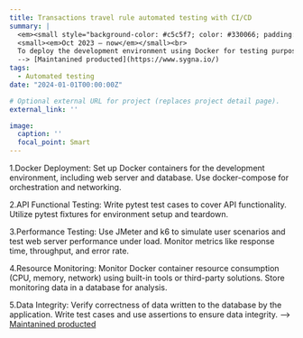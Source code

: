 ```yaml
---
title: Transactions travel rule automated testing with CI/CD
summary: |
  <em><small style="background-color: #c5c5f7; color: #330066; padding: 5px;">python/pytest/docker/git/AWS lambda/AWS dynmodb/cloudflare</small></em><br>
  <small><em>Oct 2023 – now</em></small><br>
  To deploy the development environment using Docker for testing purposes and complete the end-to-end (E2E) automated testing process with pytest, including API functional testing, as well as performance testing of the web server using JMeter and k6.<br>
  --> [Maintanined producted](https://www.sygna.io/)
tags:
  - Automated testing
date: "2024-01-01T00:00:00Z"

# Optional external URL for project (replaces project detail page).
external_link: ''

image:
  caption: ''
  focal_point: Smart
---
```

1.Docker Deployment:
Set up Docker containers for the development environment, including web server and database.
Use docker-compose for orchestration and networking.

2.API Functional Testing:
Write pytest test cases to cover API functionality.
Utilize pytest fixtures for environment setup and teardown.

3.Performance Testing:
Use JMeter and k6 to simulate user scenarios and test web server performance under load.
Monitor metrics like response time, throughput, and error rate.

4.Resource Monitoring:
Monitor Docker container resource consumption (CPU, memory, network) using built-in tools or third-party solutions.
Store monitoring data in a database for analysis.

5.Data Integrity:
Verify correctness of data written to the database by the application.
Write test cases and use assertions to ensure data integrity.
--> [Maintanined producted](https://www.sygna.io/)